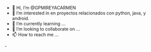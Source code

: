 - 👋 Hi, I’m @GPMIREYACARMEN
- 👀 I’m interested in  en proyectos relacionados con python, java,  y android.
- 🌱 I’m currently learning ...
- 💞️ I’m looking to collaborate on ...
- 📫 How to reach me ...

-<!---
GPMIREYACARMEN/GPMIREYACARMEN is a ✨ special ✨ repository because its `README.md` (this file) appears on your GitHub profile.
You can click the Preview link to take a look at your changes.
--->
